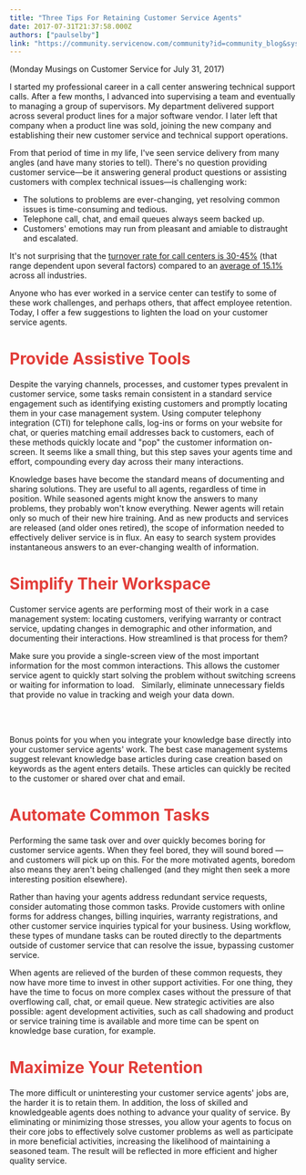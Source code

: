 ```yaml
---
title: "Three Tips For Retaining Customer Service Agents"
date: 2017-07-31T21:37:58.000Z
authors: ["paulselby"]
link: "https://community.servicenow.com/community?id=community_blog&sys_id=e4dc2665dbd0dbc01dcaf3231f9619ee"
---
```

<p>(Monday Musings on Customer Service for July 31, 2017)</p><p></p><p>I started my professional career in a call center answering technical support calls. After a few months, I advanced into supervising a team and eventually to managing a group of supervisors. My department delivered support across several product lines for a major software vendor. I later left that company when a product line was sold, joining the new company and establishing their new customer service and technical support operations.</p><p></p><p>From that period of time in my life, I've seen service delivery from many angles (and have many stories to tell). There's no question providing customer service—be it answering general product questions or assisting customers with complex technical issues—is challenging work:</p><p></p><ul style="list-style-type: disc;"><li>The solutions to problems are ever-changing, yet resolving common issues is time-consuming and tedious.</li><li>Telephone call, chat, and email queues always seem backed up. </li><li>Customers' emotions may run from pleasant and amiable to distraught and escalated.</li></ul><p></p><p>It's not surprising that the <a title="w.qatc.org/winter-2015-connection/exploring-call-center-turnover-numbers/" href="http://www.qatc.org/winter-2015-connection/exploring-call-center-turnover-numbers/">turnover rate for call centers is 30-45%</a> (that range dependent upon several factors) compared to an <a title="ww.linkedin.com/pulse/does-your-organization-have-healthy-employee-turnover-somayeh-khataee" href="https://www.linkedin.com/pulse/does-your-organization-have-healthy-employee-turnover-somayeh-khataee">average of 15.1%</a> across all industries. </p><p></p><p>Anyone who has ever worked in a service center can testify to some of these work challenges, and perhaps others, that affect employee retention. Today, I offer a few suggestions to lighten the load on your customer service agents. </p><p></p><h1><span style="color: #e23d39;">Provide Assistive Tools</span></h1><p>Despite the varying channels, processes, and customer types prevalent in customer service, some tasks remain consistent in a standard service engagement such as identifying existing customers and promptly locating them in your case management system. Using computer telephony integration (CTI) for telephone calls, log-ins or forms on your website for chat, or queries matching email addresses back to customers, each of these methods quickly locate and "pop" the customer information on-screen. It seems like a small thing, but this step saves your agents time and effort, compounding every day across their many interactions.</p><p></p><p>Knowledge bases have become the standard means of documenting and sharing solutions. They are useful to all agents, regardless of time in position. While seasoned agents might know the answers to many problems, they probably won't know everything. Newer agents will retain only so much of their new hire training. And as new products and services are released (and older ones retired), the scope of information needed to effectively deliver service is in flux. An easy to search system provides instantaneous answers to an ever-changing wealth of information.</p><p></p><h1><span style="color: #e23d39;">Simplify Their Workspace</span></h1><p>Customer service agents are performing most of their work in a case management system: locating customers, verifying warranty or contract service, updating changes in demographic and other information, and documenting their interactions. How streamlined is that process for them?</p><p></p><p>Make sure you provide a single-screen view of the most important information for the most common interactions. This allows the customer service agent to quickly start solving the problem without switching screens or waiting for information to load.   Similarly, eliminate unnecessary fields that provide no value in tracking and weigh your data down.</p><p>                                                                                                                                                                                                   </p><p>Bonus points for you when you integrate your knowledge base directly into your customer service agents' work. The best case management systems suggest relevant knowledge base articles during case creation based on keywords as the agent enters details. These articles can quickly be recited to the customer or shared over chat and email.</p><p></p><h1><span style="color: #e23d39;">Automate Common Tasks</span></h1><p>Performing the same task over and over quickly becomes boring for customer service agents. When they feel bored, they will sound bored — and customers will pick up on this. For the more motivated agents, boredom also means they aren't being challenged (and they might then seek a more interesting position elsewhere).</p><p></p><p>Rather than having your agents address redundant service requests, consider automating those common tasks. Provide customers with online forms for address changes, billing inquiries, warranty registrations, and other customer service inquiries typical for your business. Using workflow, these types of mundane tasks can be routed directly to the departments outside of customer service that can resolve the issue, bypassing customer service.</p><p></p><p>When agents are relieved of the burden of these common requests, they now have more time to invest in other support activities. For one thing, they have the time to focus on more complex cases without the pressure of that overflowing call, chat, or email queue. New strategic activities are also possible: agent development activities, such as call shadowing and product or service training time is available and more time can be spent on knowledge base curation, for example.</p><p></p><h1><span style="color: #e23d39;">Maximize Your Retention</span></h1><p>The more difficult or uninteresting your customer service agents' jobs are, the harder it is to retain them. In addition, the loss of skilled and knowledgeable agents does nothing to advance your quality of service. By eliminating or minimizing those stresses, you allow your agents to focus on their core jobs to effectively solve customer problems as well as participate in more beneficial activities, increasing the likelihood of maintaining a seasoned team. The result will be reflected in more efficient and higher quality service. </p>